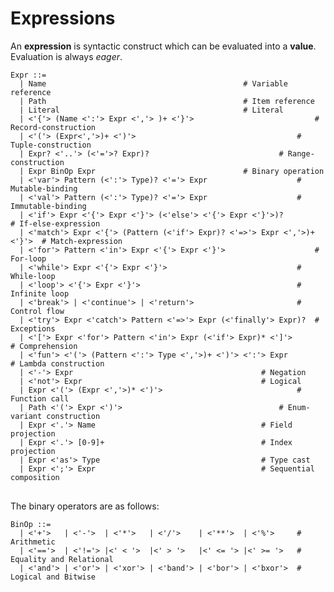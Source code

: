 # Expressions

An **expression** is syntactic construct which can be evaluated into a **value**. Evaluation is always *eager*.

<pre>
<code>Expr ::=
  | Name                                            # Variable reference
  | Path                                            # Item reference
  | Literal                                         # Literal
  | <'{'> (Name <':'> Expr <','> )+ <'}'>                           # Record-construction
  | <'('> (Expr<','>)+ <')'>                                    # Tuple-construction
  | Expr? <'..'> (<'='>? Expr)?                             # Range-construction
  | Expr BinOp Expr                                 # Binary operation
  | <'var'> Pattern (<':'> Type)? <'='> Expr                    # Mutable-binding
  | <'val'> Pattern (<':'> Type)? <'='> Expr                    # Immutable-binding
  | <'if'> Expr <'{'> Expr <'}'> (<'else'> <'{'> Expr <'}'>)?               # If-else-expression
  | <'match'> Expr <'{'> (Pattern (<'if'> Expr)? <'=>'> Expr <','>)+ <'}'>  # Match-expression
  | <'for'> Pattern <'in'> Expr <'{'> Expr <'}'>                    # For-loop
  | <'while'> Expr <'{'> Expr <'}'>                             # While-loop
  | <'loop'> <'{'> Expr <'}'>                                   # Infinite loop
  | <'break'> | <'continue'> | <'return'>                       # Control flow
  | <'try'> Expr <'catch'> Pattern <'=>'> Expr (<'finally'> Expr)?  # Exceptions
  | <'['> Expr <'for'> Pattern <'in'> Expr (<'if'> Expr)* <']'>         # Comprehension
  | <'fun'> <'('> (Pattern <':'> Type <','>)+ <')'> <':'> Expr              # Lambda construction
  | <'-'> Expr                                          # Negation
  | <'not'> Expr                                        # Logical
  | Expr <'('> (Expr <','>)* <')'>                              # Function call
  | Path <'('> Expr <')'>                                   # Enum-variant construction
  | Expr <'.'> Name                                     # Field projection
  | Expr <'.'> [0-9]+                                   # Index projection
  | Expr <'as'> Type                                    # Type cast
  | Expr <';'> Expr                                     # Sequential composition
</code>
</pre>

The binary operators are as follows:

<pre>
<code>BinOp ::=
  | <'+'>   | <'-'>  | <'*'>   | <'/'>    | <'**'>  | <'%'>     # Arithmetic
  | <'=='>  | <'!='> |<' < '>  |<' > '>   |<' <= '> |<' >= '>   # Equality and Relational
  | <'and'> | <'or'> | <'xor'> | <'band'> | <'bor'> | <'bxor'>  # Logical and Bitwise
</code>
</pre>
